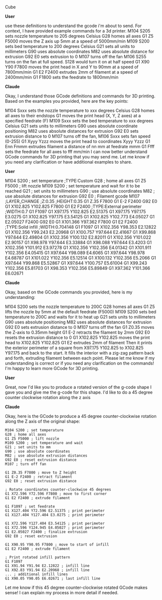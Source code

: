 Cube

**User**

use these definitions to understand the gcode i'm about to send. For context, I have provided example commands for a 3d printer. M104 S205 sets nozzle temperature to 205 degrees Celsius G28 homes all axes G1 Z5 F5000 moves the Z axis up 5mm at a speed of 5000mm/min M109 S200 sets bed temperature to 200 degrees Celsius G21 sets all units to millimeters G90 uses absolute coordinates M82 uses absolute distance for extrusion G92 E0 sets extrusion to 0 M107 turns off the fan M106 S255 turns on the fan at full speed. S128 would turn it on at half speed G1 X90 Y90 F7800 moves the print head in X and Y to 90mm at a speed of 7800mm/min G1 E2 F2400 extrudes 2mm of filament at a speed of 2400mm/min G1 F1800 sets the feedrate to 1800mm/min

**Claude**

Okay, I understand those GCode definitions and commands for 3D printing. Based on the examples you provided, here are the key points:

M104 Sxxx sets the nozzle temperature to xxx degrees Celsius
G28 homes all axes to their endstops
G1 moves the print head (X, Y, Z axes) at a specified feedrate (F)
M109 Sxxx sets the bed temperature to xxx degrees Celsius
G21 sets units to millimeters
G90 uses absolute coordinate positioning
M82 uses absolute distances for extrusion
G92 E0 sets extrusion distance to 0
M107 turns off the fan, M106 Sxxx sets fan speed (0-255)
G1 Xyyy Yzzz moves the print head to coordinates Xyyy Yzzz
G1 Enn Fmmm extrudes filament a distance of nn mm at feedrate mmm
G1 Ffff sets the feedrate for all axes to fff mm/min
I can now better understand GCode commands for 3D printing that you may send me. Let me know if you need any clarification or have additional examples to share.

**User**

M104 S200 ; set temperature
;TYPE:Custom
G28 ; home all axes
G1 Z5 F5000 ; lift nozzle
M109 S200 ; set temperature and wait for it to be reached
G21 ; set units to millimeters
G90 ; use absolute coordinates
M82 ; use absolute distances for extrusion
G92 E0
; Filament gcode
M107
;LAYER_CHANGE
;Z:0.35
;HEIGHT:0.35
G1 Z.35 F7800
G1 E-2 F2400
G92 E0
G1 X102.825 Y102.825 F7800
G1 E2 F2400
;TYPE:External perimeter
;WIDTH:0.7
G1 F1097
G1 X97.175 Y102.825 E2.51375
G1 X97.175 Y97.175 E3.0275
G1 X102.825 Y97.175 E3.54125
G1 X102.825 Y102.773 E4.05027
G1 E2.05027 F2400
G92 E0
G1 X101.366 Y97.362 F7800
G1 E2 F2400
;TYPE:Solid infill
;WIDTH:0.704148
G1 F1097
G1 X102.356 Y98.353 E2.12822
G1 X102.356 Y99.243 E2.20968
G1 X100.757 Y97.644 E2.41667
G1 X99.868 Y97.644 E2.49804
G1 X102.356 Y100.132 E2.82011
G1 X102.356 Y101.022 E2.90157
G1 X98.978 Y97.644 E3.33884
G1 X98.088 Y97.644 E3.4203
G1 X102.356 Y101.912 E3.97278
G1 X102.356 Y102.356 E4.01342
G1 X101.911 Y102.356 E4.05415
G1 X97.644 Y98.089 E4.6065
G1 X97.644 Y98.978 E4.68787
G1 X101.022 Y102.356 E5.12514
G1 X100.132 Y102.356 E5.2066
G1 X97.644 Y99.868 E5.52867
G1 X97.644 Y100.757 E5.61004
G1 X99.243 Y102.356 E5.81703
G1 X98.353 Y102.356 E5.89849
G1 X97.362 Y101.366 E6.02671


**Claude**

Okay, based on the GCode commands you provided, here is my understanding:

M104 S200 sets the nozzle temperature to 200C
G28 homes all axes
G1 Z5 lifts the nozzle by 5mm at the default feedrate (F5000)
M109 S200 sets bed temperature to 200C and waits for it to heat up
G21 sets units to millimeters
G90 uses absolute positioning
M82 uses absolute distances for extrusion
G92 E0 sets extrusion distance to 0
M107 turns off the fan
G1 Z0.35 moves the Z-axis to 0.35mm height
G1 E-2 retracts the filament by 2mm
G92 E0 resets the extrusion distance to 0
G1 X102.825 Y102.825 moves the print head to X102.825 Y102.825
G1 E2 extrudes 2mm of filament
Then it prints the exterior perimeter of a square from X97.175 Y102.825 to X102.825 Y97.175 and back to the start.
It fills the interior with a zig-zag pattern back and forth, extruding filament between each point.
Please let me know if my understanding is correct or if you need any clarification on the commands! I'm happy to learn more GCode for 3D printing.

**User**

Great, now I'd like you to produce a rotated version of the g-code shape I gave you and give me the g-code for this shape. I'd like to do a 45 degree counter clockwise rotation along the z axis


**Claude**

Okay, here is the GCode to produce a 45 degree counter-clockwise rotation along the Z axis of the original shape:

```
M104 S200 ; set temperature
G28 ; home all axes
G1 Z5 F5000 ; lift nozzle
M109 S200 ; set temperature and wait
G21 ; set units to mm
G90 ; use absolute coordinates
M82 ; use absolute extrusion distances
G92 E0 ; reset extrusion distance
M107 ; turn off fan

G1 Z0.35 F7800 ; move to Z height
G1 E-2 F2400 ; retract filament
G92 E0 ; reset extrusion distance

; Rotate coordinates counter-clockwise 45 degrees
G1 X72.596 Y72.596 F7800 ; move to first corner
G1 E2 F2400 ; extrude filament

G1 F1097 ; set feedrate
G1 X127.404 Y72.596 E2.51375 ; print perimeter
G1 X127.404 Y127.404 E3.0275 ; print perimeter

G1 X72.596 Y127.404 E3.54125 ; print perimeter
G1 X72.596 Y124.945 E4.05027 ; print perimeter
G1 E2.05027 F2400 ; finalize extrusion
G92 E0 ; reset extrusion

G1 X90.95 Y90.95 F7800 ; move to start of infill
G1 E2 F2400 ; extrude filament

; Print rotated infill pattern
G1 F1097
G1 X91.94 Y91.94 E2.12822 ; infill line
G1 X92.83 Y91.94 E2.20968 ; infill line
... ; additional infill lines
G1 X90.05 Y90.05 E6.02671 ; last infill line
```

Let me know if this 45 degree counter-clockwise rotated GCode makes sense! I can explain my process in more detail if needed.